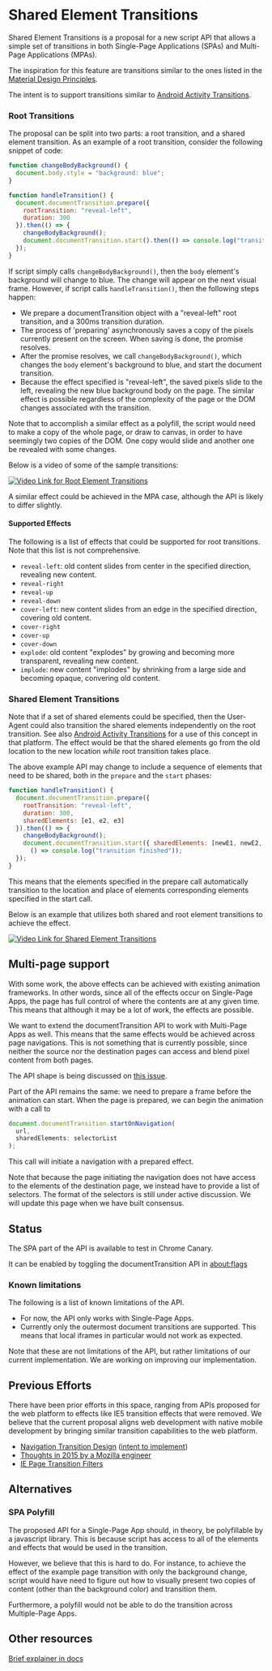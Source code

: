 # Shared Element Transitions

Shared Element Transitions is a proposal for a new script API that allows a
simple set of transitions in both Single-Page Applications (SPAs) and
Multi-Page Applications (MPAs).

The inspiration for this feature are transitions similar to the ones listed in
the [Material Design Principles](https://material.io/design/motion/the-motion-system.html).

The intent is to support transitions similar to
[Android Activity Transitions](https://developer.android.com/training/transitions/start-activity).

### Root Transitions

The proposal can be split into two parts: a root transition, and a shared
element transition.  As an example of a root transition, consider the following
snippet of code:

```js
function changeBodyBackground() {
  document.body.style = "background: blue";
}

function handleTransition() {
  document.documentTransition.prepare({
    rootTransition: "reveal-left",
    duration: 300
  }).then(() => {
    changeBodyBackground();
    document.documentTransition.start().then(() => console.log("transition finished"));
  });
}
```

If script simply calls `changeBodyBackground()`, then the `body` element's
background will change to blue. The change will appear on the next visual
frame. However, if script calls `handleTransition()`, then the following steps
happen:

* We prepare a documentTransition object with a "reveal-left" root transition,
  and a 300ms transition duration.
* The process of 'preparing' asynchronously saves a copy of the pixels
  currently present on the screen. When saving is done, the promise resolves.
* After the promise resolves, we call `changeBodyBackground()`, which changes
  the `body` element's background to blue, and start the document transition.
* Because the effect specified is "reveal-left", the saved pixels slide to the
  left, revealing the new blue background body on the page. The similar effect
  is possible regardless of the complexity of the page or the DOM changes
  associated with the transition.

Note that to accomplish a similar effect as a polyfill, the script would need
to make a copy of the whole page, or draw to canvas, in order to have seemingly
two copies of the DOM. One copy would slide and another one be revealed with
some changes.

Below is a video of some of the sample transitions:

[![Video Link for Root Element Transitions](https://img.youtube.com/vi/0a_cOCatKXM/0.jpg)](https://www.youtube.com/watch?v=0a_cOCatKXM)

A similar effect could be achieved in the MPA case, although the API is likely
to differ slightly.

#### Supported Effects

The following is a list of effects that could be supported for root
transitions. Note that this list is not comprehensive.

* `reveal-left`: old content slides from center in the specified direction,
  revealing new content.
* `reveal-right`
* `reveal-up`
* `reveal-down`
* `cover-left`: new content slides from an edge in the specified direction,
  covering old content.
* `cover-right`
* `cover-up`
* `cover-down`
* `explode`: old content "explodes" by growing and becoming more transparent,
  revealing new content.
* `implode`: new content "implodes" by shrinking from a large side and becoming
  opaque, convering old content.

### Shared Element Transitions

Note that if a set of shared elements could be specified, then the User-Agent
could also transition the shared elements independently on the root transition.
See also [Android Activity Transitions](https://developer.android.com/training/transitions/start-activity)
for a use of this concept in that platform. The effect would be that the shared
elements go from the old location to the new location _while_ root transition takes place.

The above example API may change to include a sequence of elements that need to
be shared, both in the `prepare` and the `start` phases:

```js
function handleTransition() {
  document.documentTransition.prepare({
    rootTransition: "reveal-left",
    duration: 300,
    sharedElements: [e1, e2, e3]
  }).then(() => {
    changeBodyBackground();
    document.documentTransition.start({ sharedElements: [newE1, newE2, newE3] }).then(
      () => console.log("transition finished"));
  });
}
```

This means that the elements specified in the prepare call automatically
transition to the location and place of elements corresponding elements
specified in the start call.

Below is an example that utilizes both shared and root element transitions to
achieve the effect.

[![Video Link for Shared Element Transitions](https://img.youtube.com/vi/K7oVrXlVsgE/0.jpg)](https://www.youtube.com/watch?v=K7oVrXlVsgE)

## Multi-page support

With some work, the above effects can be achieved with existing animation
frameworks. In other words, since all of the effects occur on Single-Page Apps,
the page has full control of where the contents are at any given time. This
means that although it may be a lot of work, the effects are possible.

We want to extend the documentTransition API to work with Multi-Page Apps as
well. This means that the same effects would be achieved across page
navigations. This is not something that is currently possible, since neither
the source nor the destination pages can access and blend pixel content from
both pages.

The API shape is being discussed on [this issue](https://github.com/vmpstr/shared-element-transitions/issues/2).

Part of the API remains the same: we need to prepare a frame before the
animation can start. When the page is prepared, we can begin the animation with
a call to

```js
document.documentTransition.startOnNavigation(
  url,
  sharedElements: selectorList
);
```

This call will initiate a navigation with a prepared effect.

Note that because the page initiating the navigation does not have access to
the elements of the destination page, we instead have to provide a list of
selectors. The format of the selectors is still under active discussion. We
will update this page when we have built consensus.

## Status

The SPA part of the API is available to test in Chrome Canary. 

It can be enabled by toggling the documentTransition API in
[about:flags](chrome://flags/#document-transition)

### Known limitations

The following is a list of known limitations of the API.

* For now, the API only works with Single-Page Apps.
* Currently only the outermost document transitions are supported. This means
  that local iframes in particular would not work as expected.

Note that these are not limitations of the API, but rather limitations of our
current implementation. We are working on improving our implementation.

## Previous Efforts

There have been prior efforts in this space, ranging from APIs proposed for the
web platform to effects like IE5 transition effects that were removed. We
believe that the current proposal aligns web development with native mobile
development by bringing similar transition capabilities to the web platform.

* [Navigation Transition Design](https://docs.google.com/document/d/17jg1RRL3RI969cLwbKBIcoGDsPwqaEdBxafGNYGwiY4/edit?pli=1#heading=h.tdzcka62qyfo) ([intent to implement](https://groups.google.com/a/chromium.org/forum/#!searchin/blink-dev/intent$20to$20implement$20navigation$20transitions%7Csort:date/blink-dev/lWCtrTynaVk/Bvf4jIeEuPcJ))
* [Thoughts in 2015 by a Mozilla engineer](http://www.chrislord.net/2015/04/24/web-navigation-transitions/)
* [IE Page Transition Filters](https://schepp.dev/posts/today-the-trident-era-ends/#page-transition-filters)

## Alternatives

### SPA Polyfill

The proposed API for a Single-Page App should, in theory, be polyfillable by a
javascript library. This is because script has access to all of the elements
and effects that would be used in the transition.

However, we believe that this is hard to do. For instance, to achieve the
effect of the example page transition with only the background change, script
would have need to figure out how to visually present two copies of content
(other than the background color) and transition them.

Furthermore, a polyfill would not be able to do the transition across
Multiple-Page Apps.

## Other resources

[Brief explainer in docs](https://docs.google.com/document/d/1UmAL_w5oeoFxrMWiw75ScJDQqYd_a20bOEWfbKhhPi8/edit#heading=h.puannjfvfhee)
